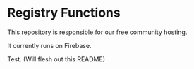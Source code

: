 # Registry Functions 

This repository is responsible for our free community hosting. 

It currently runs on Firebase. 

Test. (Will flesh out this README)
